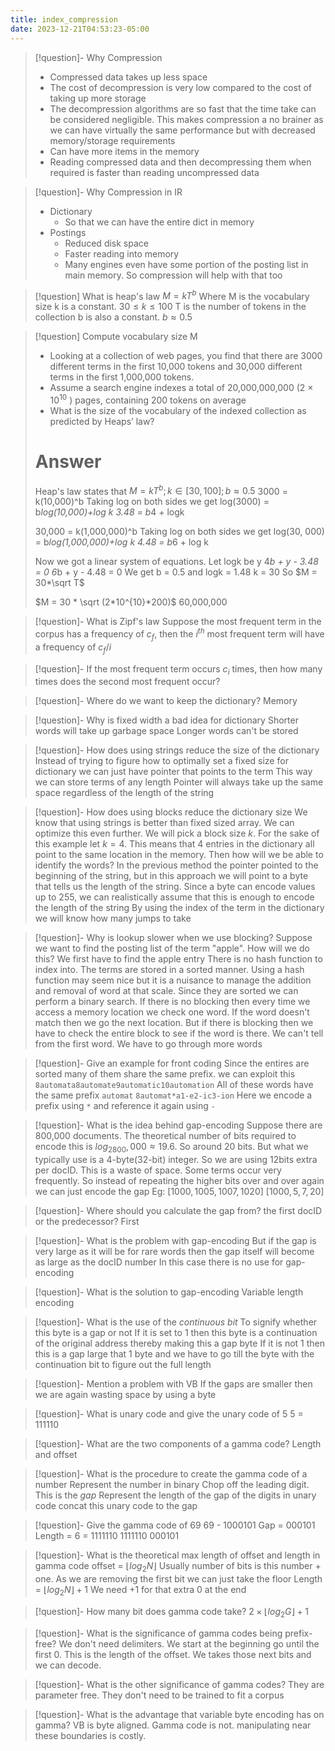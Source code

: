 ```yaml
---
title: index_compression
date: 2023-12-21T04:53:23-05:00
---
```

> [!question]- Why Compression
> - Compressed data takes up less space
> - The cost of decompression is very low compared to the cost of taking up more storage
> - The decompression algorithms are so fast that the time take can be considered negligible. This makes compression a no brainer as we can have virtually the same performance but with decreased memory/storage requirements
> - Can have more items in the memory
> - Reading compressed data and then decompressing them when required is faster than reading uncompressed data

> [!question]- Why Compression in IR
> - Dictionary
> 	- So that we can have the entire dict in memory
> - Postings
> 	- Reduced disk space
> 	- Faster reading into memory
> 	- Many engines even have some portion of the posting list in main memory. So compression will help with that too

> [!question] What is heap's law
> $M=kT^b$
> Where M is the vocabulary size
> k is a constant. $30\le k \le100$
> T is the number of tokens in the collection
> b is also a constant. $b\approx 0.5$

> [!question] Compute vocabulary size M
> - Looking at a collection of web pages, you find that there are 3000 different terms in the first 10,000 tokens and 30,000 different terms in the first 1,000,000 tokens.
> - Assume a search engine indexes a total of 20,000,000,000 (2 × $10^{10}$ ) pages, containing 200 tokens on average 
> - What is the size of the vocabulary of the indexed collection as predicted by Heaps’ law?
> # Answer
> Heap's law states that $M = kT^b; k\in[30,100]; b\approx0.5$ 
> 3000 = k(10,000)^b
> Taking log on both sides we get
> log(3000) = b*log(10,000)+log k
> 3.48 = b*4 + logk
> 
> 30,000 = k(1,000,000)^b
> Taking log on both sides we get
> log(30, 000) = b*log(1,000,000)+log k
> 4.48 = b*6 + log k
> 
> Now we got a linear system of equations. Let logk be y
> 4*b + y - 3.48 = 0
> 6*b + y - 4.48 = 0
> We get b = 0.5 and logk = 1.48
> k = 30
> So $M = 30*\sqrt T$
> 
> $M = 30 * \sqrt (2*10^{10}*200)$
> 60,000,000

> [!question]- What is Zipf's law
> Suppose the most frequent term in the corpus has a frequency of $c_f$, then the $i^{th}$ most frequent term will have a frequency of $c_f/i$

> [!question]- If the most frequent term occurs $c_i$ times, then how many times does the second most frequent occur?

> [!question]- Where do we want to keep the dictionary?
> Memory

> [!question]- Why is fixed width a bad idea for dictionary
> Shorter words will take up garbage space
> Longer words can't be stored

> [!question]- How does using strings reduce the size of the dictionary
> Instead of trying to figure how to optimally set a fixed size for dictionary we can just have pointer that points to the term
> This way we can store terms of any length
> Pointer will always take up the same space regardless of the length of the string

> [!question]- How does using blocks reduce the dictionary size
> We know that using strings is better than fixed sized array. We can optimize this even further. We will pick a block size $k$. For the sake of this example let $k = 4$. This means that 4 entries in the dictionary all point to the same location in the memory.
> Then how will we be able to identify the words?
> In the previous method the pointer pointed to the beginning of the string, but in this approach we will point to a byte that tells us the length of the string. Since a byte can encode values up to 255, we can realistically assume that this is enough to encode the length of the string
> By using the index of the term in the dictionary we will know how many jumps to take

> [!question]- Why is lookup slower when we use blocking?
> Suppose we want to find the posting list of the term "apple". 
> How will we do this?
> We first have to find the apple entry
> There is no hash function to index into. The terms are stored in a sorted manner. Using a hash function may seem nice but it is a nuisance to manage the addition and removal of word at that scale.
> Since they are sorted we can perform a binary search.
> If there is no blocking then every time we access a memory location we check one word. If the word doesn't match then we go the next location.
> But if there is blocking then we have to check the entire block to see if the word is there. We can't tell from the first word. We have to go through more words

> [!question]- Give an example for front coding
> Since the entires are sorted many of them share the same prefix. we can exploit this
> `8automata8automate9automatic10automation`
> All of these words have the same prefix `automat`
> `8automat*a1-e2-ic3-ion`
> Here we encode a prefix using `*`
> and reference it again using `-`

> [!question]- What is the idea behind gap-encoding
> Suppose there are 800,000 documents.
> The theoretical number of bits required to encode this is $log_2800,000 \approx 19.6$. So around 20 bits. But what we typically use is a 4-byte(32-bit) integer. So we are using 12bits extra per docID. This is a waste of space.
> Some terms occur very frequently. So instead of repeating the higher bits over and over again we can just encode the gap
> Eg: $[1000, 1005, 1007, 1020]$
> $[1000, 5, 7, 20]$

> [!question]- Where should you calculate the gap from? the first docID or the predecessor?
> First

> [!question]- What is the problem with gap-encoding
> But if the gap is very large as it will be for rare words then the gap itself will become as large as the docID number
> In this case there is no use for gap-encoding

> [!question]- What is the solution to gap-encoding
> Variable length encoding

> [!question]- What is the use of the _continuous bit_
> To signify whether this byte is a gap or not
> If it is set to 1 then this byte is a continuation of the original address thereby making this a gap byte
> If it is not 1 then this is a gap large that 1 byte and we have to go till the byte with the continuation bit to figure out the full length

> [!question]- Mention a problem with VB
> If the gaps are smaller then we are again wasting space by using a byte

> [!question]- What is unary code and give the unary code of 5
> 5 = 111110

> [!question]- What are the two components of a gamma code?
> Length and offset

> [!question]- What is the procedure to create the gamma code of a number
> Represent the number in binary
> Chop off the leading digit. This is the *gap*
> Represent the length of the gap of the digits in unary code
> concat this unary code to the gap

> [!question]- Give the gamma code of 69
> 69 - 1000101
> Gap = 000101
> Length = 6 = 1111110
> 1111110 000101

> [!question]- What is the theoretical max length of offset and length in gamma code
> offset = $\lfloor{}log_2N\rfloor$
> Usually number of bits is this number + one. As we are removing the first bit we can just take the floor
> Length = $\lfloor{}log_2N\rfloor + 1$
> We need +1 for that extra 0 at the end

> [!question]- How many bit does gamma code take?
> $2 \times \lfloor log_2 G \rfloor + 1$

> [!question]- What is the significance of gamma codes being prefix-free?
> We don't need delimiters. We start at the beginning go until the first 0. This is the length of the offset. We takes those next bits and we can decode. 

> [!question]- What is the other significance of gamma codes?
> They are parameter free. They don't need to be trained to fit a corpus

> [!question]- What is the advantage that variable byte encoding has on gamma?
> VB is byte aligned. Gamma code is not. manipulating near these boundaries is costly.

